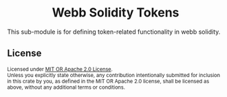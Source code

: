 <h1 align="center">Webb Solidity Tokens</h1>

This sub-module is for defining token-related functionality in webb solidity.
 
## License

<sup>
Licensed under <a href="LICENSE">MIT OR Apache 2.0 License</a>.
</sup>

<br/>

<sub>
Unless you explicitly state otherwise, any contribution intentionally submitted for inclusion in this crate by you, as defined in the MIT OR Apache 2.0 license, shall be licensed as above, without any additional terms or conditions.
</sub>

